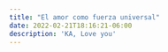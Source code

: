 ```yaml
---
title: "El amor como fuerza universal"
date: 2022-02-21T18:16:21-06:00
description: 'KA, Love you'
---
```

